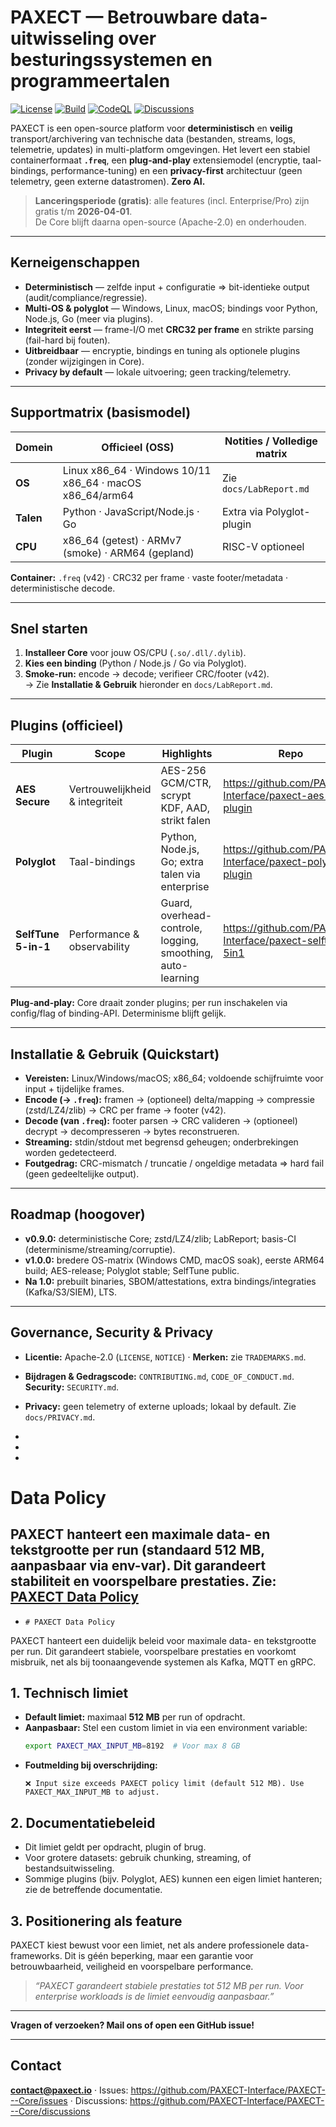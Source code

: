 # PAXECT — Betrouwbare data-uitwisseling over besturingssystemen en programmeertalen
[![License](https://img.shields.io/badge/License-Apache_2.0-blue.svg)](LICENSE)
[![Build](https://github.com/PAXECT-Interface/PAXECT---Core/actions/workflows/ci.yml/badge.svg)](../../actions)
[![CodeQL](https://github.com/PAXECT-Interface/PAXECT---Core/actions/workflows/codeql.yml/badge.svg)](../../actions)
[![Discussions](https://img.shields.io/github/discussions/PAXECT-Interface/PAXECT---Core)](../../discussions)

PAXECT is een open-source platform voor **deterministisch** en **veilig** transport/archivering van technische data
(bestanden, streams, logs, telemetrie, updates) in multi-platform omgevingen. Het levert een stabiel containerformaat
**`.freq`**, een **plug-and-play** extensiemodel (encryptie, taal-bindings, performance-tuning) en een **privacy-first**
architectuur (geen telemetry, geen externe datastromen). **Zero AI.**

> **Lanceringsperiode (gratis)**: alle features (incl. Enterprise/Pro) zijn gratis t/m **2026-04-01**.  
> De Core blijft daarna open-source (Apache-2.0) en onderhouden.

---

## Kerneigenschappen
- **Deterministisch** — zelfde input + configuratie ⇒ bit-identieke output (audit/compliance/regressie).
- **Multi-OS & polyglot** — Windows, Linux, macOS; bindings voor Python, Node.js, Go (meer via plugins).
- **Integriteit eerst** — frame-I/O met **CRC32 per frame** en strikte parsing (fail-hard bij fouten).
- **Uitbreidbaar** — encryptie, bindings en tuning als optionele plugins (zonder wijzigingen in Core).
- **Privacy by default** — lokale uitvoering; geen tracking/telemetry.

---

## Supportmatrix (basismodel)
| Domein       | Officieel (OSS)                                       | Notities / Volledige matrix |
|--------------|--------------------------------------------------------|-----------------------------|
| **OS**       | Linux x86_64 · Windows 10/11 x86_64 · macOS x86_64/arm64 | Zie `docs/LabReport.md`     |
| **Talen**    | Python · JavaScript/Node.js · Go                       | Extra via Polyglot-plugin   |
| **CPU**      | x86_64 (getest) · ARMv7 (smoke) · ARM64 (gepland)      | RISC-V optioneel            |

**Container:** `.freq` (v42) · CRC32 per frame · vaste footer/metadata · deterministische decode.

---

## Snel starten
1. **Installeer Core** voor jouw OS/CPU (`.so/.dll/.dylib`).  
2. **Kies een binding** (Python / Node.js / Go via Polyglot).  
3. **Smoke-run:** encode → decode; verifieer CRC/footer (v42).  
   → Zie **Installatie & Gebruik** hieronder en `docs/LabReport.md`.

---

## Plugins (officieel)
| Plugin              | Scope                          | Highlights                                               | Repo |
|---------------------|--------------------------------|----------------------------------------------------------|------|
| **AES Secure**      | Vertrouwelijkheid & integriteit| AES-256 GCM/CTR, scrypt KDF, AAD, strikt falen           | https://github.com/PAXECT-Interface/paxect-aes-plugin |
| **Polyglot**        | Taal-bindings                  | Python, Node.js, Go; extra talen via enterprise          | https://github.com/PAXECT-Interface/paxect-polyglot-plugin |
| **SelfTune 5-in-1** | Performance & observability    | Guard, overhead-controle, logging, smoothing, auto-learning | https://github.com/PAXECT-Interface/paxect-selftune-5in1 |

**Plug-and-play:** Core draait zonder plugins; per run inschakelen via config/flag of binding-API. Determinisme blijft gelijk.

---

## Installatie & Gebruik (Quickstart)
- **Vereisten:** Linux/Windows/macOS; x86_64; voldoende schijfruimte voor input + tijdelijke frames.  
- **Encode (→ `.freq`):** framen → (optioneel) delta/mapping → compressie (zstd/LZ4/zlib) → CRC per frame → footer (v42).  
- **Decode (van `.freq`):** footer parsen → CRC valideren → (optioneel) decrypt → decompresseren → bytes reconstrueren.  
- **Streaming:** stdin/stdout met begrensd geheugen; onderbrekingen worden gedetecteerd.  
- **Foutgedrag:** CRC-mismatch / truncatie / ongeldige metadata ⇒ hard fail (geen gedeeltelijke output).

---

## Roadmap (hoogover)
- **v0.9.0:** deterministische Core; zstd/LZ4/zlib; LabReport; basis-CI (determinisme/streaming/corruptie).  
- **v1.0.0:** bredere OS-matrix (Windows CMD, macOS soak), eerste ARM64 build; AES-release; Polyglot stable; SelfTune public.  
- **Na 1.0:** prebuilt binaries, SBOM/attestations, extra bindings/integraties (Kafka/S3/SIEM), LTS.

---

## Governance, Security & Privacy
- **Licentie:** Apache-2.0 (`LICENSE`, `NOTICE`) · **Merken:** zie `TRADEMARKS.md`.  
- **Bijdragen & Gedragscode:** `CONTRIBUTING.md`, `CODE_OF_CONDUCT.md`. **Security:** `SECURITY.md`.  
- **Privacy:** geen telemetry of externe uploads; lokaal by default. Zie `docs/PRIVACY.md`.

-
-
-

# Data Policy

PAXECT hanteert een maximale data- en tekstgrootte per run (standaard 512 MB, aanpasbaar via env-var).
Dit garandeert stabiliteit en voorspelbare prestaties.
Zie: [PAXECT Data Policy](./PAXECT-Data-Policy.md)
-
-     # PAXECT Data Policy

PAXECT hanteert een duidelijk beleid voor maximale data- en tekstgrootte per run. Dit garandeert stabiele, voorspelbare prestaties en voorkomt misbruik, net als bij toonaangevende systemen als Kafka, MQTT en gRPC.

## 1. Technisch limiet

- **Default limiet:** maximaal **512 MB** per run of opdracht.
- **Aanpasbaar:** Stel een custom limiet in via een environment variable:
  ```bash
  export PAXECT_MAX_INPUT_MB=8192  # Voor max 8 GB
  ```
- **Foutmelding bij overschrijding:**  
  ```
  ❌ Input size exceeds PAXECT policy limit (default 512 MB). Use PAXECT_MAX_INPUT_MB to adjust.
  ```

## 2. Documentatiebeleid

- Dit limiet geldt per opdracht, plugin of brug.
- Voor grotere datasets: gebruik chunking, streaming, of bestandsuitwisseling.
- Sommige plugins (bijv. Polyglot, AES) kunnen een eigen limiet hanteren; zie de betreffende documentatie.

## 3. Positionering als feature

PAXECT kiest bewust voor een limiet, net als andere professionele data-frameworks. Dit is géén beperking, maar een garantie voor betrouwbaarheid, veiligheid en voorspelbare performance.

> _“PAXECT garandeert stabiele prestaties tot 512 MB per run. Voor enterprise workloads is de limiet eenvoudig aanpasbaar.”_

---

**Vragen of verzoeken? Mail ons of open een GitHub issue!**

---

## Contact
**contact@paxect.io** · Issues: https://github.com/PAXECT-Interface/PAXECT---Core/issues · Discussions: https://github.com/PAXECT-Interface/PAXECT---Core/discussions










